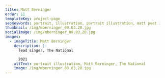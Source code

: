 ```yaml
---
title: Matt Berninger
order: 11
templateKey: project-page
seoKeywords: portrait, illustration, portrait illustration, matt peet illustration
thumbnail: /img/mberninger_09.03.20.jpg
socialImage: /img/mberninger_09.03.20.jpg
images:
  - imageTitle: Matt Berninger
    description: |-
      lead singer, The National

      2021
    altText: portrait illustration, Matt Berninger, The National
    image: /img/mberninger_09.03.20.jpg
---
```

